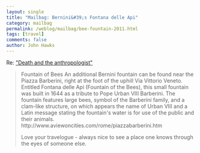 ```yaml
---
layout: single 
title: "Mailbag: Bernini&#39;s Fontana delle Api" 
category: mailbag
permalink: /weblog/mailbag/bee-fountain-2011.html
tags: [travel] 
comments: false 
author: John Hawks 
---
```


Re: <a href="http://johnhawks.net/weblog/hawks/travel/keats-to-capuchin-crypt-2011.html">"Death and the anthropologist"</a>

<blockquote>Fountain of Bees
An additional Bernini fountain can be found near the Piazza Barberini, right at the foot of the uphill Via Vittorio Veneto. Entitled Fontana delle Api (Fountain of the Bees), this small fountain was built in 1644 as a tribute to Pope Urban VIII Barberini. The fountain features large bees, symbol of the Barberini family, and a clam-like structure, on which appears the name of Urban VIII and a Latin message stating the fountain's water is for use of the public and their animals. http://www.aviewoncities.com/rome/piazzabarberini.htm

Love your travelogue - always nice to see a place one knows through the eyes of someone else.</blockquote>



